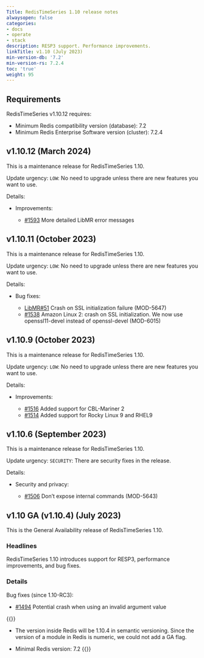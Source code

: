 ```yaml
---
Title: RedisTimeSeries 1.10 release notes
alwaysopen: false
categories:
- docs
- operate
- stack
description: RESP3 support. Performance improvements.
linkTitle: v1.10 (July 2023)
min-version-db: '7.2'
min-version-rs: 7.2.4
toc: 'true'
weight: 95
---
```

## Requirements

RedisTimeSeries v1.10.12 requires:

- Minimum Redis compatibility version (database): 7.2
- Minimum Redis Enterprise Software version (cluster): 7.2.4

## v1.10.12 (March 2024)

This is a maintenance release for RedisTimeSeries 1.10.

Update urgency: `LOW`: No need to upgrade unless there are new features you want to use.

Details:

- Improvements:

  - [#1593](https://github.com/RedisTimeSeries/RedisTimeSeries/pull/1593) More detailed LibMR error messages

## v1.10.11 (October 2023)

This is a maintenance release for RedisTimeSeries 1.10.

Update urgency: `LOW`: No need to upgrade unless there are new features you want to use.

Details:

- Bug fixes:

  - [LibMR#51](https://github.com/RedisGears/LibMR/pull/51) Crash on SSL initialization failure (MOD-5647)
  - [#1538](https://github.com/RedisTimeSeries/RedisTimeSeries/pull/1538) Amazon Linux 2: crash on SSL initialization. We now use openssl11-devel instead of openssl-devel (MOD-6015)

## v1.10.9 (October 2023)

This is a maintenance release for RedisTimeSeries 1.10.

Update urgency: `LOW`: No need to upgrade unless there are new features you want to use.

Details:

- Improvements:

  - [#1516](https://github.com/RedisTimeSeries/RedisTimeSeries/pull/1516) Added support for CBL-Mariner 2
  - [#1514](https://github.com/RedisTimeSeries/RedisTimeSeries/pull/1514) Added support for Rocky Linux 9 and RHEL9

## v1.10.6 (September 2023)

This is a maintenance release for RedisTimeSeries 1.10.

Update urgency: `SECURITY`: There are security fixes in the release.

Details:

- Security and privacy:

  - [#1506](https://github.com/RedisTimeSeries/RedisTimeSeries/pull/1506) Don’t expose internal commands (MOD-5643)

## v1.10 GA (v1.10.4) (July 2023)

This is the General Availability release of RedisTimeSeries 1.10.

### Headlines

RedisTimeSeries 1.10 introduces support for RESP3, performance improvements, and bug fixes.

### Details

Bug fixes (since 1.10-RC3):

- [#1494](https://github.com/RedisTimeSeries/RedisTimeSeries/issues/1494) Potential crash when using an invalid argument value

{{<note>}}
- The version inside Redis will be 1.10.4 in semantic versioning. Since the version of a module in Redis is numeric, we could not add a GA flag.

- Minimal Redis version: 7.2
{{</note>}}
